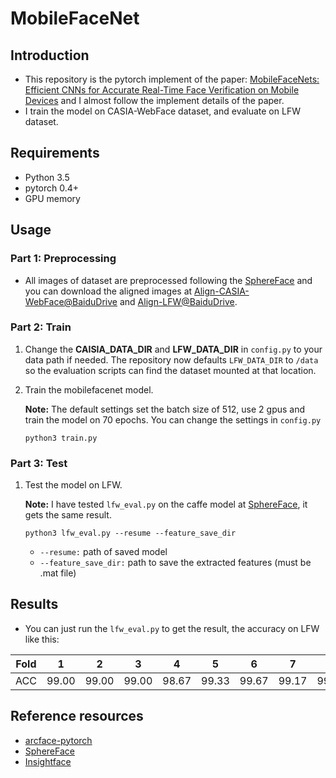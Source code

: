 # MobileFaceNet

## Introduction
* This repository is the pytorch implement of the paper: [MobileFaceNets: Efficient CNNs for Accurate Real-Time Face Verification on Mobile Devices](https://arxiv.org/pdf/1804.07573.pdf) and I almost follow the implement details of the paper.
* I train the model on CASIA-WebFace dataset, and evaluate on LFW dataset.

## Requirements

* Python 3.5
* pytorch 0.4+
* GPU memory

## Usage

### Part 1: Preprocessing

* All images of dataset are preprocessed following the [SphereFace](https://github.com/wy1iu/sphereface) and you can download the aligned images at [Align-CASIA-WebFace@BaiduDrive](https://pan.baidu.com/s/1k3Cel2wSHQxHO9NkNi3rkg) and [Align-LFW@BaiduDrive](https://pan.baidu.com/s/1r6BQxzlFza8FM8Z8C_OCBg).

### Part 2: Train

  1. Change the **CAISIA_DATA_DIR** and **LFW_DATA_DIR** in `config.py` to your data path if needed.
     The repository now defaults `LFW_DATA_DIR` to `/data` so the evaluation
     scripts can find the dataset mounted at that location.
  
  2. Train the mobilefacenet model. 
  
        **Note:** The default settings set the batch size of 512, use 2 gpus and train the model on 70 epochs. You can change the settings in `config.py`
      ```
      python3 train.py
      ```
      
### Part 3: Test

  1. Test the model on LFW.
    
      **Note:** I have tested `lfw_eval.py` on the caffe model at [SphereFace](https://github.com/wy1iu/sphereface), it gets the same result.
    
      ```
      python3 lfw_eval.py --resume --feature_save_dir
      ```
      * `--resume:` path of saved model
      * `--feature_save_dir:` path to save the extracted features (must be .mat file)

## Results

  * You can just run the `lfw_eval.py` to get the result, the accuracy on LFW like this:

  | Fold | 1 | 2 | 3 | 4 | 5 | 6 | 7 | 8 | 9 | 10 | AVE(ours) | Paper(112x96) |
  | ------ |------|------|------|------|------|------|------|------|------|------| ------ | ------ |
  | ACC | 99.00 | 99.00 | 99.00 | 98.67 | 99.33 | 99.67 | 99.17 | 99.50 | 100.00 | 99.67| **99.30** | 99.18 |


## Reference resources

  * [arcface-pytorch](https://github.com/ronghuaiyang/arcface-pytorch)
  * [SphereFace](https://github.com/wy1iu/sphereface)
  * [Insightface](https://github.com/deepinsight/insightface)
